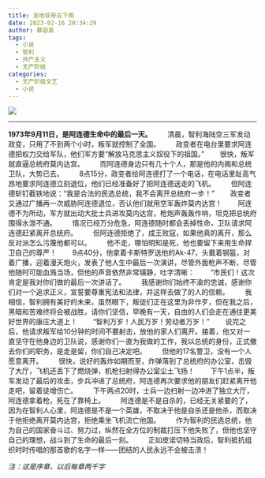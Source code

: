 ```yaml
---
title: 圣地亚哥在下雨
date: 2023-02-16 20:34:29
author: 慕容英
tags:
  - 小说
  - 智利
  - 共产主义
  - 无产阶级
categories: 
  - 无产阶级文艺
  - 小说
---
```


![](https://img.xinhuo-news.top/img/202302162031172.jpg)

---

**1973年9月11日，是阿连德生命中的最后一天。**
　　清晨，智利海陆空三军发动政变，只用了不到两个小时，叛军就控制了全国。
　　政变者在电台里要求阿连德把权力交给军队，他们军方要“解放马克思主义奴役下的祖国。”
　　很快，叛军就直逼总统府莫内达宫。
　　而阿连德身边只有几十个人，那是他的内阁和总统卫队，大势已去。
　　8点15分，政变者给阿连德打了一个电话，在电话里趾高气昂地要求阿连德立刻退位，他们已经准备好了把阿连德送走的飞机。
　　但阿连德斩钉截铁地说：“我是合法的民选总统，我不会离开总统府一步！”
　　政变者又通过广播再一次威胁阿连德退位，否认他们就用空军轰炸莫内达宫！
　　阿连德不为所动，军方就出动大批士兵进攻莫内达宫，枪炮声轰轰作响，坦克把总统府围得水泄不通。
　　情况已经万分危急，阿连德随时都会丢掉性命，卫队请求阿连德赶紧离开总统府。
　　但阿连德拒绝了，成王败寇，如果他真的离开，那么反对派怎么污蔑他都可以。
　　他不走，哪怕明知是死，他也要留下来用生命捍卫自己的尊严！
　　9点40分，他拿着卡斯特罗送他的Ak-47，头戴着钢盔，对着广播，迎着漫天炮火，发表了他人生中最后一次演讲，尽管外面枪声不断，尽管他随时可能血溅当场，但他的声音依然非常镇静，吐字清晰：
　　“市民们！这次肯定是我对你们做的最后一次讲话了。
　　我感谢你们始终不渝的忠诚，感谢你们对一个追求正义，宣誓要尊重宪法和法律，并这样去做了的人的信赖。
　　我相信，智利拥有美好的未来，虽然眼下，叛徒们正在这里为非作歹，但在我之后，黑暗和苦难终将会被战胜，请你们坚信，早晚有一天，自由的人们会走在通往更美好世界的康庄大道上！
　　“智利万岁！人民万岁！劳动者万岁！”
　　说完之后，他请求叛军给10分钟的时间不要射击，放他的家人们离开。接着，他又对一直坚守在他身边的卫队说，感谢你们一直为我做的工作，我以总统的身份，正式撤去你们的职务，是走是留，你们自己决定吧。
　　但他的17名警卫，没有一个人愿意离开。
　　很快，说好的轰炸如期而至，炸弹落到了总统府的办公室，击毁了大厅，飞机还丢下了燃烧弹，机枪扫射得办公室尘土飞扬！
　　下午1点半，叛军发动了最后的攻击，步兵冲进了总统府，阿连德再次要求他的朋友们赶紧离开他走吧，留着徒增伤亡。
　　下午两点20时，士兵一边扫射一边冲进了独立大厅，阿连德拿着枪，死在了靠椅上。
　　阿连德是不是自杀的，已经无关紧要的了，因为在智利人心里，阿连德是不是一个英雄，不取决于他是自杀还是他杀，而取决于他拒绝离开莫内达宫，拒绝乘坐飞机流亡他国。
　　作为智利的民选总统，他为自己的国家奋斗过、努力过，纵然在全方位的制裁打压下他失败了，但他也坚守自己的理想，战斗到了生命的最后一刻。
　　正如皮诺切特当政后，智利抵抗组织时时传唱的那首歌的名字一样——团结的人民永远不会被击溃！



*注：这是序章，以后每章两千字*